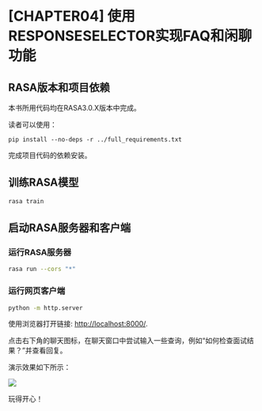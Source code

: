 # [CHAPTER04] 使用RESPONSESELECTOR实现FAQ和闲聊功能

## RASA版本和项目依赖

本书所用代码均在RASA3.0.X版本中完成。

读者可以使用：

```shell
pip install --no-deps -r ../full_requirements.txt
```

完成项目代码的依赖安装。

## 训练RASA模型

```bash
rasa train
```

## 启动RASA服务器和客户端

### 运行RASA服务器

```bash
rasa run --cors "*"
```

### 运行网页客户端

```bash
python -m http.server
```

使用浏览器打开链接: [http://localhost:8000/](http://localhost:8000/).

点击右下角的聊天图标，在聊天窗口中尝试输入一些查询，例如“如何检查面试结果？”并查看回复。

演示效果如下所示：

![](media/demo.png)

玩得开心！
